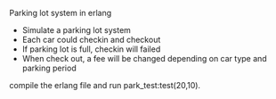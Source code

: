 Parking lot system in erlang

* Simulate a parking lot system
* Each car could checkin and checkout
* If parking lot is full, checkin will failed
* When check out, a fee will be changed depending on car type and parking period

compile the erlang file and run park_test:test(20,10).

